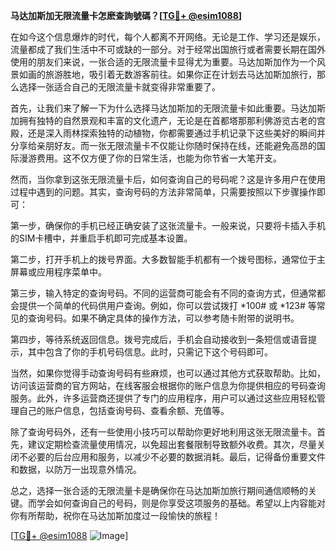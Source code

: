 **马达加斯加无限流量卡怎麽查詢號碼？[[TG💪+ @esim1088](https://t.me/s/esim1088)]**

在如今这个信息爆炸的时代，每个人都离不开网络。无论是工作、学习还是娱乐，流量都成了我们生活中不可或缺的一部分。对于经常出国旅行或者需要长期在国外使用的朋友们来说，一张合适的无限流量卡显得尤为重要。马达加斯加作为一个风景如画的旅游胜地，吸引着无数游客前往。如果你正在计划去马达加斯加旅行，那么选择一张适合自己的无限流量卡就变得非常重要了。

首先，让我们来了解一下为什么选择马达加斯加的无限流量卡如此重要。马达加斯加拥有独特的自然景观和丰富的文化遗产，无论是在首都塔那那利佛游览古老的宫殿，还是深入雨林探索独特的动植物，你都需要通过手机记录下这些美好的瞬间并分享给亲朋好友。而一张无限流量卡不仅能让你随时保持在线，还能避免高昂的国际漫游费用。这不仅方便了你的日常生活，也能为你节省一大笔开支。

然而，当你拿到这张无限流量卡后，如何查询自己的号码呢？这是许多用户在使用过程中遇到的问题。其实，查询号码的方法非常简单，只需要按照以下步骤操作即可：

第一步，确保你的手机已经正确安装了这张流量卡。一般来说，只要将卡插入手机的SIM卡槽中，并重启手机即可完成基本设置。

第二步，打开手机上的拨号界面。大多数智能手机都有一个拨号图标，通常位于主屏幕或应用程序菜单中。

第三步，输入特定的查询号码。不同的运营商可能会有不同的查询方式，但通常都会提供一个简单的代码供用户查询。例如，你可以尝试拨打 *100# 或 *123# 等常见的查询号码。如果不确定具体的操作方法，可以参考随卡附带的说明书。

第四步，等待系统返回信息。拨号完成后，手机会自动接收到一条短信或语音提示，其中包含了你的手机号码信息。此时，只需记下这个号码即可。

当然，如果你觉得手动查询号码有些麻烦，也可以通过其他方式获取帮助。比如，访问该运营商的官方网站，在线客服会根据你的账户信息为你提供相应的号码查询服务。此外，许多运营商还提供了专门的应用程序，用户可以通过这些应用轻松管理自己的账户信息，包括查询号码、查看余额、充值等。

除了查询号码外，还有一些使用小技巧可以帮助你更好地利用这张无限流量卡。首先，建议定期检查流量使用情况，以免超出套餐限制导致额外收费。其次，尽量关闭不必要的后台应用和服务，以减少不必要的数据消耗。最后，记得备份重要文件和数据，以防万一出现意外情况。

总之，选择一张合适的无限流量卡是确保你在马达加斯加旅行期间通信顺畅的关键。而学会如何查询自己的号码，则是你享受这项服务的基础。希望以上内容能对你有所帮助，祝你在马达加斯加度过一段愉快的旅程！

[[TG💪+ @esim1088](https://t.me/s/esim1088) ![Image](https://i.postimg.cc/4NQfJmqS/Snipaste-2025-05-13-00-14-12.png)]